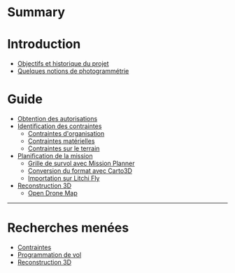 # Summary

# Introduction

- [Objectifs et historique du projet](./introduction/objectifs_historique.md)
- [Quelques notions de photogrammétrie](./introduction/photogrammetrie.md)

# Guide

- [Obtention des autorisations](./guide/autorisations/autorisations.md)
- [Identification des contraintes](./guide/contraintes/contraintes.md)
    - [Contraintes d'organisation](./guide/contraintes/contraintes_orga.md)
    - [Contraintes matérielles](./guide/contraintes/contraintes_materielles.md)
    - [Contraintes sur le terrain](./guide/contraintes/contraintes_terrain.md)
- [Planification de la mission](./guide/planification/planification.md)
    - [Grille de survol avec Mission Planner](./guide/planification/mission_planner.md)
    - [Conversion du format avec Carto3D](./guide/planification/carto3d.md)
    - [Importation sur Litchi Fly](./guide/planification/litchi.md)
- [Reconstruction 3D]()
    - [Open Drone Map]()

___

# Recherches menées

- [Contraintes]()
- [Programmation de vol]()
- [Reconstruction 3D]()

